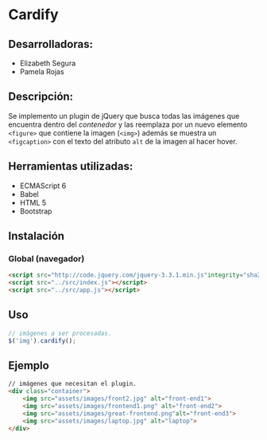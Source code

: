 # Cardify

## Desarrolladoras:

* Elizabeth Segura
* Pamela Rojas

## Descripción:
Se implemento un plugin de jQuery que busca todas las
imágenes que encuentra dentro del _contenedor_ y las reemplaza por un nuevo elemento `<figure>` que contiene la imagen (`<img>`) además se muestra un `<figcaption>`
con el texto del atributo `alt` de la imagen al hacer hover.

## Herramientas utilizadas:
* ECMAScript 6
* Babel
* HTML 5
* Bootstrap

## Instalación

### Global (navegador)

```html
<script src="http://code.jquery.com/jquery-3.3.1.min.js"integrity="sha256-FgpCb/KJQlLNfOu91ta32o/NMZxltwRo8QtmkMRdAu8="crossorigin="anonymous"></script>
<script src="../src/index.js"></script>
<script src="../src/app.js"></script>
```

## Uso
```js
// imágenes a ser procesadas.
$('img').cardify();
```
## Ejemplo
```html
// imágenes que necesitan el plugin.
<div class="container">
    <img src="assets/images/front2.jpg" alt="front-end1">
    <img src="assets/images/frontend1.png" alt="front-end2">
    <img src="assets/images/great-frontend.png"alt="front-end3">
    <img src="assets/images/laptop.jpg" alt="laptop">
</div>
```

